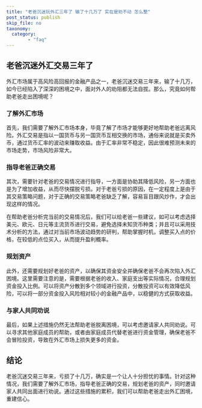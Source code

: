 ```yaml
---
title: "老爸沉迷玩外汇三年了 输了十几万了 实在是劝不动 怎么整"
post_status: publish
skip_file: no
taxonomy:
  category:
        - "faq"
---
```


## 老爸沉迷外汇交易三年了

外汇市场属于高风险高回报的金融产品之一，老爸沉迷交易三年来，输了十几万，如今已经陷入了深深的困境之中，面对外人的劝阻都无法自拔。那么，究竟如何帮助老爸走出困境呢？

### 了解外汇市场

首先，我们需要了解外汇市场本身，毕竟了解了市场才能够更好地帮助老爸远离风险。外汇交易是指以一国货币与另一国货币互相交换的市场，通俗来说就是买卖外币，通过货币汇率的波动来赚取收益。由于汇率非常不稳定，因此很难预测未来的市场走势，市场风险非常大。

### 指导老爸正确交易

其次，需要针对老爸的交易情况进行指导，一方面是协助其降低风险，另一方面也是为了增加收益，从而尽快摆脱亏损。对于老爸亏损的原因，在一定程度上是由于其交易策略问题，对于正确的交易策略老爸缺乏了解，容易盲目跟风炒作，才会出现这样的情况。

在帮助老爸分析完当前的交易情况后，我们可以给老爸一些建议，如可以考虑选择美元、欧元、日元等主流货币进行交易，避免选择未知货币种类；并且可以采用技术分析的方法，通过对当前市场波动趋势的研判，帮助掌握时机，调整买入点的价格，在较低的点位买入，从而提升盈利概率。

### 规划资产

此外，还需要规划好老爸的资产，以确保其资金安全并确保老爸不会再次陷入外汇困境。这里需要注意的是，需要根据老爸的收入、家庭支出等实际情况，合理规划资金投入比例。可以将资产分散到多个领域进行投资，分散投资可以有效降低风险，可以将一部分资金投入风险相对较小的金融产品中，以稳健的方式获取收益。

### 与家人共同劝说

最后，如果上述措施仍然无法帮助老爸脱离困境，可以考虑邀请家人共同劝说。可以寻求其他家庭成员的帮助，或者由家庭成员代替老爸进行资金管理，确保老爸不会冒险投资，导致在外汇市场上损失更多的资金。

## 结论

老爸沉迷交易三年来，亏损了十几万，确实是一个让人十分担忧的事情。针对这种情况，我们需要了解外汇市场，指导老爸正确的交易，规划老爸的资产，同时邀请家人共同出面进行劝说。通过这些措施的累积，我们可以帮助老爸走出外汇困境，重建信心。

